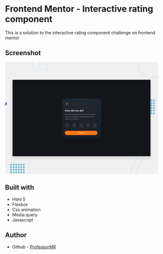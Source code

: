 # Frontend Mentor - Interactive rating component

This is a solution to the interactive rating component challenge on frontend mentor

## Screenshot

![Design preview for the Interactive rating component coding challenge](./design/desktop-preview.jpg)

## Built with

- Html 5
- Flexbox
- Css animation
- Media query
- Javascript

## Author

- Github - [ProfessorMR](https://github.com/ProfessorMR/)
